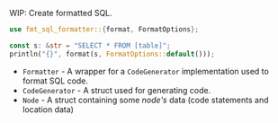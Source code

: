 WIP: Create formatted SQL.

```rust
use fmt_sql_formatter::{format, FormatOptions};

const s: &str = "SELECT * FROM [table]";
println("{}", format(s, FormatOptions::default()));
```

- `Formatter` - A wrapper for a `CodeGenerator` implementation used to format SQL code.
- `CodeGenerator` - A struct used for generating code.
- `Node` - A struct containing some *node's* data (code statements and location data)